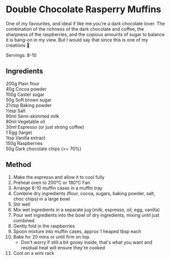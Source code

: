 # Double Chocolate Rasperry Muffins

One of my favourites, and ideal if like me you're a dark chocolate lover.
The combination of the richness of the dark chocolate and coffee, the
sharpness of the raspberries, and the copious amounts of sugar to balance it
is bang-on in my view. But I would say that since this is one of my creations 🙂

Servings: 8-10

## Ingredients

200g Plain flour  
40g Cocoa powder  
100g Caster sugar  
50g Soft brown sugar  
2&frac12;tsp Baking powder  
&frac12;tsp Salt  
90ml Semi-skimmed milk  
80ml Vegetable oil  
30ml Espresso (or just strong coffee)  
1 Egg (large)  
1tsp Vanilla extract  
150g Raspberries  
50g Dark chocolate chips (>= 70%)  

## Method

1. Make the espresso and allow it to cool fully
1. Preheat oven to 200&#176;C or 180&#176;C Fan
1. Arrange 8-10 muffin cases in a muffin tray
1. Combine dry ingredients (flour, cocoa, sugars, baking powder, salt, choc chips) in a large bowl
1. Stir well
1. Mix wet ingredients in a separate jug (milk, espresso, oil, egg, vanilla)
1. Pour wet ingredients into the bowl of dry ingredients, mixing until just combined
1. Gently fold in the raspberries
1. Spoon mixture into muffin cases, approx 1 heaped tbsp each
1. Bake for 20 mins or until firm on top.
    * Don't worry if still a bit  gooey inside, that's what you want and residual heat will ensure they're cooked
1. Cool on a wire rack






